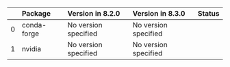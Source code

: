 <!-- markdown-link-check-disable -->

|    | Package     | Version in 8.2.0     | Version in 8.3.0     | Status   |
|---:|:------------|:---------------------|:---------------------|:---------|
|  0 | conda-forge | No version specified | No version specified |          |
|  1 | nvidia      | No version specified | No version specified |          |